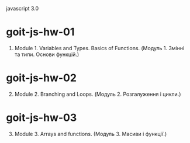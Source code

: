 javascript 3.0

# goit-js-hw-01

1. Module 1. Variables and Types. Basics of Functions. (Модуль 1. Змінні та
   типи. Основи функцій.)

# goit-js-hw-02

2. Module 2. Branching and Loops. (Модуль 2. Розгалуження і цикли.)

# goit-js-hw-03

3. Module 3. Arrays and functions. (Mодуль 3. Масиви і функції.)
